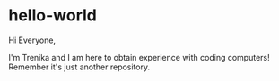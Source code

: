 # hello-world

Hi Everyone,

I'm Trenika and I am here to obtain experience with coding computers!
Remember it's just another repository.
